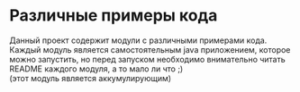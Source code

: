 # Различные примеры кода

Данный проект содержит модули с различными примерами кода.  
Каждый модуль является самостоятельным java приложением, которое можно запустить,
но перед запуском необходимо внимательно читать README каждого модуля, а то мало ли что ;)  
(этот модуль является аккумулирующим)  
